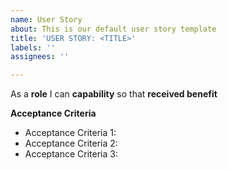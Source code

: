 ```yaml
---
name: User Story
about: This is our default user story template
title: 'USER STORY: <TITLE>'
labels: ''
assignees: ''

---
```


As a **role** I can **capability** so that **received benefit**

**Acceptance Criteria**

- Acceptance Criteria 1:
- Acceptance Criteria 2:
- Acceptance Criteria 3:
